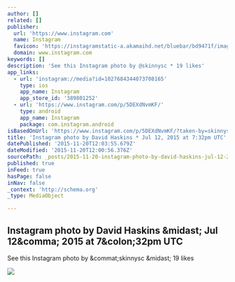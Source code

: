 ```yaml
---
author: []
related: []
publisher:
  url: 'https://www.instagram.com'
  name: Instagram
  favicon: 'https://instagramstatic-a.akamaihd.net/bluebar/bd9471f/images/ico/favicon.ico'
  domain: www.instagram.com
keywords: []
description: 'See this Instagram photo by @skinnysc * 19 likes'
app_links:
  - url: 'instagram://media?id=1027684344073708165'
    type: ios
    app_name: Instagram
    app_store_id: '389801252'
  - url: 'https://www.instagram.com/p/5DEXdNvmKF/'
    type: android
    app_name: Instagram
    package: com.instagram.android
isBasedOnUrl: 'https://www.instagram.com/p/5DEXdNvmKF/?taken-by=skinnysc'
title: 'Instagram photo by David Haskins * Jul 12, 2015 at 7:32pm UTC'
datePublished: '2015-11-20T12:03:55.679Z'
dateModified: '2015-11-20T12:00:56.376Z'
sourcePath: _posts/2015-11-20-instagram-photo-by-david-haskins-jul-12-2015-at-732pm-ut.md
published: true
inFeed: true
hasPage: false
inNav: false
_context: 'http://schema.org'
_type: MediaObject

---
```

<article style=""><h1>Instagram photo by David Haskins &amp;midast; Jul 12&amp;comma; 2015 at 7&amp;colon;32pm UTC</h1><p>See this Instagram photo by &amp;commat;skinnysc &amp;midast; 19 likes</p><img src="https://scontent.cdninstagram.com/hphotos-xap1/t51.2885-15/e15/10844118_1444559102518475_1907276512_n.jpg" /></article>